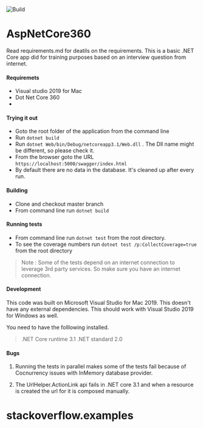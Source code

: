 ![Build](https://github.com/soundarmoorthy/Hahn/workflows/Build/badge.svg?branch=master&event=status)

# AspNetCore360
Read requirements.md for deatils on the requirements. This is a basic .NET Core app did for training purposes  based on an interview question from internet.

#### Requiremets 
* Visual studio 2019 for Mac
* Dot Net Core 360
* 

#### Trying it out
* Goto  the root folder of the application from the command line
* Run `dotnet build`
* Run `dotnet Web/bin/Debug/netcoreapp3.1/Web.dll` . The Dll name might be different, so please check it. 
* From the browser goto the URL `https://localhost:5000/swagger/index.html`
* By default there are no data in the  database. It's cleaned up after every run.

#### Building 
* Clone and checkout master branch
* From command line run `dotnet build`


#### Running tests
* From command line run `dotnet test` from the root directory. 
* To see the coverage numbers run `dotnet test /p:CollectCoverage=true` from the root directory

> Note : Some of the tests depend on an internet connection to leverage 3rd party services. So 
> make sure you have an internet connection. 


#### Development

This code was built on Microsoft Visual Studio for Mac 2019. This doesn't have any external 
dependencies. This should work with Visual Studio 2019 for Windows as well.

You need to have the folllowing installed. 
> .NET Core runtime 3.1 
> .NET standard 2.0

#### Bugs 
1. Running the tests in parallel makes some of the tests fail because of Cocnurrency issues
with InMemory database provider.

2. The UrlHelper.ActionLink api fails in .NET core 3.1 and when a resource is created the 
url for it is composed manually.
# stackoverflow.examples
